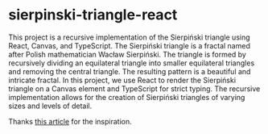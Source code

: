 # sierpinski-triangle-react

This project is a recursive implementation of the Sierpiński triangle using React, Canvas, and TypeScript. The Sierpiński triangle is a fractal named after Polish mathematician Wacław Sierpiński. The triangle is formed by recursively dividing an equilateral triangle into smaller equilateral triangles and removing the central triangle. The resulting pattern is a beautiful and intricate fractal. In this project, we use React to render the Sierpiński triangle on a Canvas element and TypeScript for strict typing. The recursive implementation allows for the creation of Sierpiński triangles of varying sizes and levels of detail.

Thanks [this article](https://medium.com/@pdx.lucasm/canvas-with-react-js-32e133c05258) for the inspiration.
